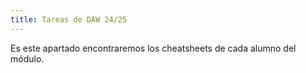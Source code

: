 ```yaml
---
title: Tareas de DAW 24/25
---
```


Es este apartado encontraremos los cheatsheets de cada alumno del módulo.
